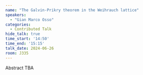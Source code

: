 ```yaml
---
name: "The Galvin-Prikry theorem in the Weihrauch lattice"
speakers:
  - "Gian Marco Osso"
categories:
  - Contributed Talk
hide_talk: true
time_start: '14:50'
time_end: '15:15'
talk_date: 2024-06-26
room: J335
---
```


Abstract TBA
